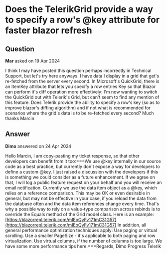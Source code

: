 # Does the TelerikGrid provide a way to specify a row's @key attribute for faster blazor refresh

## Question

**Mar** asked on 19 Apr 2024

I think I may have posted this question perhaps incorrectly in Technical Support, but let's try here anyways. I have data I display in a grid that get's re-fetched from the server every second. In Microsoft's QuickGrid, there is an ItemKey attribute that lets you specify a row entries Key so that Blazor can perform it's diff operation more effectively: <QuickGrid Items="@_Items" ItemKey="(item)=> item.Guid" Theme=""> I'm now wanting to switch the QuickGrid out with Telerik's Grid, but can't seem to find any mention of this feature. Does Telerik provide the ability to specify a row's key (so as to improve blazor's diffing algorithm) and if not what is recommended for scenarios where the grid's data is to be re-fetched every second? Much thanks Marcin

## Answer

**Dimo** answered on 24 Apr 2024

Hello Marcin, I am copy-pasting my ticket response, so that other developers can benefit from it too:===We use @key internally in our source code as a best practice, but currently don't expose a way for developers to define a custom @key. I just raised a discussion with the developers if this is something we could consider as a future enhancement. If we agree on that, I will log a public feature request on your behalf and you will receive an email notification. Currently we use the data item object as a @key, which relies on a reference comparison. This may be OK or even desirable in general, but may not be effective in your case, if you reload the data from the database often and the data item references change every time. That's why a possible way to rely on a value-type comparison across rebinds is to override the Equals method of the Grid model class. Here is an example: [https://blazorrepl.telerik.com/mIEoQyFv171mC31G57](https://blazorrepl.telerik.com/mIEoQyFv171mC31G57) In addition, all general performance optimization techniques apply: Use paging or virtual scrolling. Use a smaller PageSize - it's applicable to both paging and row virtualization. Use virtual columns, if the number of columns is too large. We have some more performance tips here.===Regards, Dimo Progress Telerik
